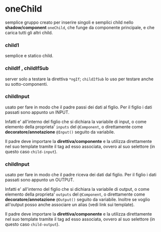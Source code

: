 oneChild
=======

semplice gruppo creato per inserire singoli e semplici child nello **shadow/component** `oneChild`, 
che funge da componente principale, e che carica tutti gli altri child.


### child1

semplice e statico child.


### childIf , childIfSub

server solo a testare la direttiva `*ngIf`; `childIfSub` lo uso per testare anche su sotto-componenti.


### childInput

usato per fare in modo che il padre passi dei dati al figlio. Per il figlio i dati passati sono appunto un INPUT. 

Infatti e' all'interno del figlio che si dichiara la variabile di input, o come elemento della proprieta' `inputs` del `@Component`, 
o direttamente come **decoratore/annotazione** `@Input()` seguito da variabile.

Il padre deve importare la **direttiva/componente** e la utilizza direttamente nel suo template tramite il tag ad esso associata, 
ovvero al suo selettore (in questo caso `child-input`).


### childInput

usato per fare in modo che il padre riceva dei dati dal figlio. Per il figlio i dati passati sono appunto un OUTPUT. 

Infatti e' all'interno del figlio che si dichiara la variabile di output, o come elemento della proprieta' `outputs` del `@Component`, 
o direttamente come **decoratore/annotazione** `@Output()` seguito da variabile. Inoltre se voglio all'output posso anche associare un alias (vedi link sui template).

Il padre deve importare la **direttiva/componente** e la utilizza direttamente nel suo template tramite il tag ad esso associata, 
ovvero al suo selettore (in questo caso `child-output`).


